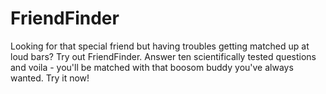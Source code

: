 # FriendFinder

Looking for that special friend but having troubles getting matched up at loud bars? Try out FriendFinder. Answer ten scientifically tested questions and voila - you'll be matched with that boosom buddy you've always wanted. Try it now!
